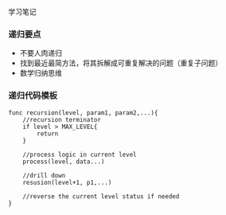 学习笔记

### 递归要点
* 不要人肉递归
* 找到最近最简方法，将其拆解成可重复解决的问题（重复子问题）
* 数学归纳思维
### 递归代码模板
```cassandraql
func recursion(level, param1, param2,...){
    //recursion terminator
    if level > MAX_LEVEL{
        return
    }

    //process logic in current level
    process(level, data...)

    //drill down
    resusion(level+1, p1,...)

    //reverse the current level status if needed
}
```

